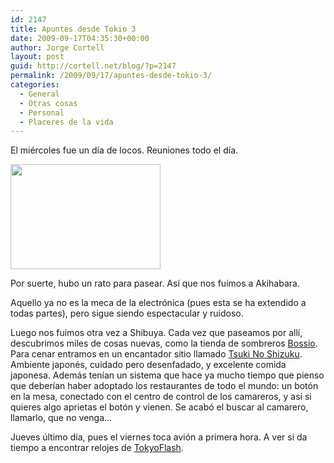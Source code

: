 ```yaml
---
id: 2147
title: Apuntes desde Tokio 3
date: 2009-09-17T04:35:30+00:00
author: Jorge Cortell
layout: post
guid: http://cortell.net/blog/?p=2147
permalink: /2009/09/17/apuntes-desde-tokio-3/
categories:
  - General
  - Otras cosas
  - Personal
  - Placeres de la vida
---
```

El miércoles fue un día de locos. Reuniones todo el día.

<img class="aligncenter" title="reunión en Tokio" src="http://farm4.static.flickr.com/3461/3933022540_2ac1c5a9a5_m.jpg" alt="" width="240" height="168" />

Por suerte, hubo un rato para pasear. Así que nos fuimos a Akihabara.

Aquello ya no es la meca de la electrónica (pues esta se ha extendido a todas partes), pero sigue siendo espectacular y ruidoso.

Luego nos fuimos otra vez a Shibuya. Cada vez que paseamos por allí, descubrimos miles de cosas nuevas, como la tienda de sombreros <a title="http://bossio-shibuya.com/" href="http://bossio-shibuya.com/" target="_blank">Bossio</a>. Para cenar entramos en un encantador sitio llamado [Tsuki No Shizuku](http://tsukino-shizuku.com/ "http://tsukino-shizuku.com/"). Ambiente japonés, cuidado pero desenfadado, y excelente comida japonesa. Además tenían un sistema que hace ya mucho tiempo que pienso que deberían haber adoptado los restaurantes de todo el mundo: un botón en la mesa, conectado con el centro de control de los camareros, y así si quieres algo aprietas el botón y vienen. Se acabó el buscar al camarero, llamarlo, que no venga...

Jueves último día, pues el viernes toca avión a primera hora. A ver si da tiempo a encontrar relojes de <a title="http://www.tokyoflash.com/en/" href="http://www.tokyoflash.com/en/" target="_blank">TokyoFlash</a>.